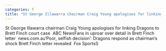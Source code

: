 ```yaml
---
categories: f
title: "St George Illawarra chairman Craig Young apologises for linking Dragons to Brett Finch court case  ABC News"
---
```

St George Illawarra chairman Craig Young apologises for linking Dragons to Brett Finch court case&nbsp;&nbsp;ABC NewsFans in uproar over detail in Brett Finch letter&nbsp;&nbsp;news.com.au‘Poor, selfish decision’: Dragons respond as chairman’s shock Brett Finch letter revealed&nbsp;&nbsp;Fox SportsS